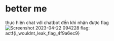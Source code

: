 # better me
thực hiện chat với chatbot đến khi nhận được flag
![Screenshot 2023-04-22 094228](https://user-images.githubusercontent.com/110059218/233826636-3bd0e71f-bfb7-4a45-93d7-a78e74dce40e.png)
flag: actf{i_wouldnt_leak_flag_4f9a6ec9}
